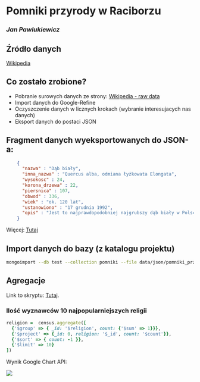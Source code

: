 # Pomniki przyrody w Raciborzu

### *Jan Pawlukiewicz*

## Źródło danych
[Wikipedia](http://pl.wikipedia.org/wiki/Pomniki_przyrody_w_Raciborzu)

## Co zostało zrobione?

* Pobranie surowych danych ze strony: [Wikipedia - raw data](http://pl.wikipedia.org/w/index.php?title=Pomniki_przyrody_w_Raciborzu&action=edit&section=1)
* Import danych do Google-Refine
* Oczyszczenie danych w licznych krokach (wybranie interesujacych nas danych)
* Eksport danych do postaci JSON 


## Fragment danych wyeksportowanych do JSON-a:
```json
    {
      "nazwa" : "Dąb biały",
      "inna_nazwa" : "Quercus alba, odmiana łyżkowata Elongata",
      "wysokosc" : 24,
      "korona_drzewa" : 22,
      "piersnica" : 107,
      "obwod" : 336,
      "wiek" : "ok. 120 lat",
      "ustanowiono" : "17 grudnia 1992",
      "opis" : "Jest to najprawdopodobniej najgrubszy dąb biały w Polsce. Znajduje się w dobrym stanie zdrowotnym. Objęto go ochroną w celach naukowo-dydaktycznych, ze względu na atrakcyjny pokrój drzewa oraz budowę morfologiczną liści i kory drzewa, a także ze względu na pokaźne rozmiary. Jest to również egzotyczny gatunek pochodzący z Ameryki Północnej, rzadko spotykany w Polsce."
    }
```
Więcej: [Tutaj](/data/json/pomniki_przyrody_w_raciborzu.json)


## Import danych do bazy (z katalogu projektu)
```bash
mongoimport --db test --collection pomniki --file data/json/pomniki_przyrody_w_raciborzu.json
```

## Agregacje

Link to skryptu: [Tutaj](/scripts/ruby/jpawlukiewicz.rb).

### Ilość wyznawców 10 najpopularniejszych religii

```ruby
religion =  census.aggregate([ 
  {'$group' => { _id: '$religion', count: {'$sum' => 1}}},
  {'$project' => {_id: 0, religion: '$_id', count: '$count'}},
  {'$sort' => { count: -1 }},
  {'$limit' => 10}
])
```

Wynik Google Chart API:

![](https://raw.github.com/joshuaBE/data-refine/master/images/jpawlukiewicz/chart1.png)
